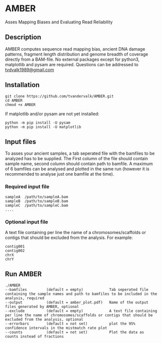# AMBER
Asses Mapping Biases and Evaluating Read Reliability

## Description
AMBER computes sequence read mapping bias, ancient DNA damage patterns, fragment length distribution and genome breadth of coverage directly from a BAM-file. 
No external packages except for python3, matplotlib and pysam are required.
Questions can be addressed to tvdvalk1989@gmail.com

## Installation

```
git clone https://github.com/tvandervalk/AMBER.git
cd AMBER
chmod +x AMBER
```

If matplotlib and/or pysam are not yet installed:
```
python -m pip install -U pysam
python -m pip install -U matplotlib
```

## Input files

To asses your ancient samples, a tab seperated file with the bamfiles to be analyzed has to be supplied. The First column of the file should contain sample name, second column should contain path to bamfile. A maximum of 6 bamfiles can be analysed and plotted in the same run (however it is recommended to analyse just one bamfile at the time).

### Required input file
```
sampleA  /path/to/sampleA.bam
sampleB  /path/to/sampleB.bam
sampleC  /path/to/sampleC.bam
....
```

### Optional input file
A text file containing per line the name of a chromosomes/scaffolds or contigs that should be excluded from the analysis. For example:
```
contig001
contig002
chrX
chrY
```

## Run AMBER

```
./AMBER
--bamfiles         (default = empty)            Tab seperated file containing the sample names and path to bamfiles to be included in the analysis, required
--output           (default = amber_plot.pdf)   Name of the output files generated by AMBER, optional
--exclude          (default = empty)            A text file containing per line the name of chromosomes/scaffolds or contigs that should be excluded from the analysis, optional
--errorbars        (default = not set)          plot the 95% confidence intervals in the mistmatch rate plot
--counts           (default = not set)          Plot the data as counts instead of fractions
```


